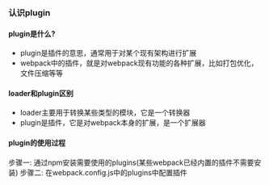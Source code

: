 ### 认识plugin
#### plugin是什么?
* plugin是插件的意思，通常用于对某个现有架构进行扩展
* webpack中的插件，就是对webpack现有功能的各种扩展，比如打包优化，文件压缩等等

#### loader和plugin区别
* loader主要用于转换某些类型的模块，它是一个转换器
* plugin是插件，它是对webpack本身的扩展，是一个扩展器

#### plugin的使用过程
步骤一: 通过npm安装需要使用的plugins(某些webpack已经内置的插件不需要安装)
步骤二: 在webpack.config.js中的plugins中配置插件

